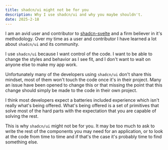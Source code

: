 ```yaml
---
title: shadcn/ui might not be for you
description: Why I use shadcn/ui and why you maybe shouldn't.
date: 2025-2-18
---
```


I am an avid user and contributor to [shadcn-svelte](https://shadcn-svelte.com) and a firm believer in it's methodology. Over my time as a user and contributor I have learned a lot about `shadcn/ui` and its community.

I use `shadcn/ui` because I want control of the code. I want to be able to change the styles and behavior as I see fit, and I don't want to wait on anyone else to make my app work.

Unfortunately many of the developers using `shadcn/ui` don't share this mindset, most of them won't touch the code once it's in their project. Many an issue have been opened to change this or that missing the point that this change should simply be made to the code in their own project.

I think most developers expect a batteries included experience which isn't really what's being offered. What's being offered is a set of primitives that solve most of the hard parts with the expectation that you are capable of solving the rest.

This is why `shadcn/ui` might not be for you. It may be too much to ask to write the rest of the components you may need for an application, or to look at the code from time to time and if that's the case it's probably time to find something else.
